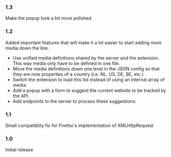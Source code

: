 ### 1.3
Make the popup look a bit more polished.

### 1.2
Added important features that will make it a lot easier to start adding more media down the line.

- Use unified media definitions shared by the server and the extension. This way media only have to be defined in one file.
- Move the media definitions down one level in the JSON config so that they are now properties of a country (i.e. NL, US, DE, BE, etc.)
- Switch the extension to load this list instead of using an internal array of media.
- Add a popup with a form to suggest the current website to be tracked by the API.
- Add endpoints to the server to process these suggestions.

### 1.1
Small compatiblity fix for Firefox's implementation of XMLHttpRequest

### 1.0
Initial release